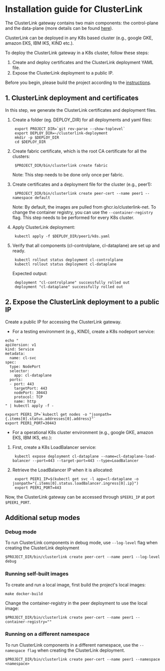 # Installation guide for ClusterLink

The ClusterLink gateway contains two main components: the control-plane and the data-plane (more details can be found [here](../README.md#what-is-clusterlink)).

ClusterLink can be deployed in any K8s based cluster (e.g., google GKE, amazon EKS, IBM IKS, KIND etc.).

To deploy the ClusterLink gateway in a K8s cluster, follow these steps:

1. Create and deploy certificates and the ClusterLink deployment YAML file.
2. Expose the ClusterLink deployment to a public IP.

Before you begin, please build the project according to the [instructions](../README.md#building-clustelink).

## 1. ClusterLink deployment and certificates

In this step, we generate the ClusterLink certificates and deployment files.

1) Create a folder (eg. DEPLOY_DIR) for all deployments and yaml files:

        export PROJECT_DIR=`git rev-parse --show-toplevel`
        export DEPLOY_DIR=~/clusterlink-deployment
        mkdir -p $DEPLOY_DIR
        cd $DEPLOY_DIR

2) Create fabric certificate, which is the root CA certificate for all the clusters:

        $PROJECT_DIR/bin/clusterlink create fabric

    Note: This step needs to be done only once per fabric.
3) Create certificates and a deployment file for the cluster (e.g., peer1):

        $PROJECT_DIR/bin/clusterlink create peer-cert --name peer1 --namespace default

    Note: By default, the images are pulled from ghcr.io/clusterlink-net. To change the container registry, you can use the ```--container-registry``` flag.
    This step needs to be performed for every K8s cluster.

4) Apply ClusterLink deployment:

        kubectl apply -f $DEPLOY_DIR/peer1/k8s.yaml

5) Verify that all components (cl-controlplane, cl-dataplane) are set up and ready.

        kubectl rollout status deployment cl-controlplane
        kubectl rollout status deployment cl-dataplane

    Expected output:

        deployment "cl-controlplane" successfully rolled out
        deployment "cl-dataplane" successfully rolled out

## 2. Expose the ClusterLink deployment to a public IP

Create a public IP for accessing the ClusterLink gateway.
* For a testing environment (e.g., KIND), create a K8s nodeport service:
```
echo "
apiVersion: v1
kind: Service
metadata:
  name: cl-svc
spec:
  type: NodePort
  selector:
    app: cl-dataplane
  ports:
  - port: 443
    targetPort: 443
    nodePort: 30443
    protocol: TCP
    name: http
" | kubectl apply -f -

export PEER1_IP=`kubectl get nodes -o "jsonpath={.items[0].status.addresses[0].address}"`
export PEER1_PORT=30443
```
* For a operational K8s cluster environment (e.g., google GKE, amazon EKS, IBM IKS, etc.):

1. First, create a K8s LoadBalancer service:

        kubectl expose deployment cl-dataplane --name=cl-dataplane-load-balancer --port=443 --target-port=443 --type=LoadBalancer

2. Retrieve the LoadBalancer IP when it is allocated:

        export PEER1_IP=$(kubectl get svc -l app=cl-dataplane -o jsonpath="{.items[0].status.loadBalancer.ingress[0].ip}")
        export PEER1_PORT=443

Now, the ClusterLink gateway can be accessed through `$PEER1_IP` at port `$PEER1_PORT`.

## Additional setup modes

### Debug mode

To run ClusterLink components in debug mode, use ```--log-level``` flag when creating the ClusterLink deployment

    $PROJECT_DIR/bin/clusterlink create peer-cert --name peer1 --log-level debug

### Running self-built images

To create and run a local image, first build the project's local images:

    make docker-build

Change the container-registry in the peer deployment to use the local image:

    $PROJECT_DIR/bin/clusterlink create peer-cert --name peer1 --container-registry=""

### Running on a different namespace

To run ClusterLink components in a different namespace, use the `--namespace flag` when creating the ClusterLink deployment.

    $PROJECT_DIR/bin/clusterlink create peer-cert --name peer1 --namespace <namespace>
